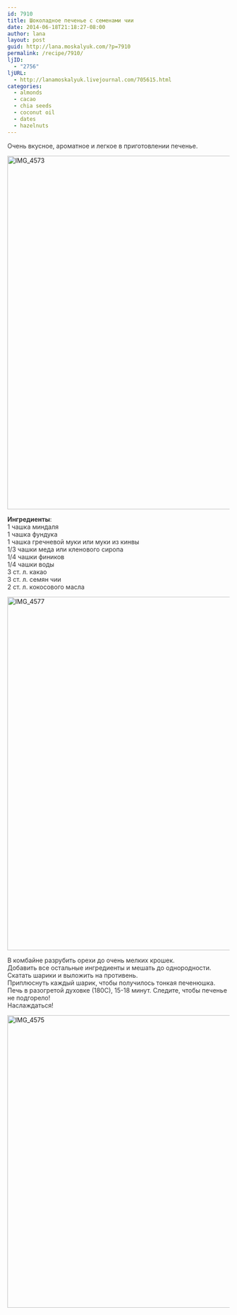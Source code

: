 ```yaml
---
id: 7910
title: Шоколадное печенье с семенами чии
date: 2014-06-18T21:18:27-08:00
author: lana
layout: post
guid: http://lana.moskalyuk.com/?p=7910
permalink: /recipe/7910/
ljID:
  - "2756"
ljURL:
  - http://lanamoskalyuk.livejournal.com/705615.html
categories:
  - almonds
  - cacao
  - chia seeds
  - coconut oil
  - dates
  - hazelnuts
---
```

<span style="color: #333333">Очень вкусное, ароматное и легкое в приготовлении печенье.</span>

<img loading="lazy" src="https://farm4.staticflickr.com/3890/14456133485_b926552d82_c.jpg" alt="IMG_4573" width="534" height="800" /> 

<p style="color: #333333">
  <strong>Ингредиенты</strong>:<br /> 1 чашка миндаля<br /> 1 чашка фундука<br /> 1 чашка гречневой муки или муки из кинвы<br /> 1/3 чашки меда или кленового сиропа<br /> 1/4 чашки фиников<br /> 1/4 чашки воды<br /> 3 ст. л. какао<br /> 3 ст. л. семян чии<br /> 2 ст. л. кокосового масла
</p>

<img loading="lazy" src="https://farm4.staticflickr.com/3906/14269542128_183b8a5b12_c.jpg" alt="IMG_4577" width="534" height="800" /> 

<p style="color: #333333">
  В комбайне разрубить орехи до очень мелких крошек.<br /> Добавить все остальные ингредиенты и мешать до однородности.<br /> Скатать шарики и выложить на противень.<br /> Приплюснуть каждый шарик, чтобы получилось тонкая печенюшка.<br /> Печь в разогретой духовке (180С), 15-18 минут. Следите, чтобы печенье не подгорело!<br /> Наслаждаться!
</p>

<img loading="lazy" src="https://farm3.staticflickr.com/2926/14269533670_e06cdf707c_c.jpg" alt="IMG_4575" width="800" height="662" />